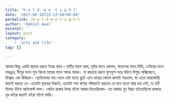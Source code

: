 ```yaml
---
title: 'h o l d  m e  t i g h t'
date: '2017-08-18T23:13:48+06:00'
permalink: /h-o-l-d-m-e-t-i-g-h-t
author: 'Rabiul Awal'
excerpt: ''
layout: post
category:
    - 'arts and life'
tag: []

---
```

আমার কিছু একটা জড়ায় ধরতে ইচ্ছে করে – মাটির মতন নরম, দূর্বার মতন কোমল, বাতাসের মতন মিহি, ঢেউয়ের মতন ভাঙচুর, যীশুর মতন শুভ্র কিংবা মায়ের মতন আদর আদর। যা জড়ায়ে ধরলে ফুসফুস ভরে উঠবে বিশুদ্ধ অক্সিজেনে, ফিক্সড এন্ড কিউরড। ছোটবেলায় ভয় পেলে যেটা হতো ছুটে এসে মায়ের কোলে ঝাপাই পড়তাম; মা এতো কাছাকাছি জড়াই ধরতো যে- এতোটা হৃদয়ের নিকটে, এতোটা শক্ত কইরা আঁকড়াই ধরতেন যে মনে হতো আর ভয় নেই, দ্য হার্ট ফিলড উইথ আটমোস্ট লাভ। সেদিন রাস্তার উপর বইসা আড্ডা দিতেছিলাম- তো আমার খুব ইচ্ছা হইতেছিলো রাস্তাডা খুব কইরা জড়াই ধইরা বইসা থাকি।